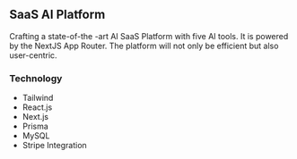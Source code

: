## SaaS AI Platform

Crafting a state-of-the -art AI SaaS Platform with five AI tools. It is powered by the NextJS App Router. The platform will not only be efficient but also user-centric.

### Technology
- Tailwind
- React.js
- Next.js
- Prisma
- MySQL
- Stripe Integration

